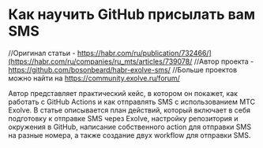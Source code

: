 # Как научить GitHub присылать вам SMS

//Оригинал статьи - https://habr.com/ru/publication/732466/](https://habr.com/ru/companies/ru_mts/articles/739078/
//Автор проекта - https://github.com/bosonbeard/habr-exolve-sms/
//Больше проектов можно найти на https://community.exolve.ru/forum/

Автор представляет практический кейс, в котором он покажет, как работать с GitHub Actions и как отправлять SMS с использованием МТС Exolve. В статье описывается план действий, который включает в себя подготовку к отправке SMS через Exolve, настройку репозитория и окружения в GitHub, написание собственного action для отправки SMS на разные номера, а также создание двух workflow для отправки SMS.
